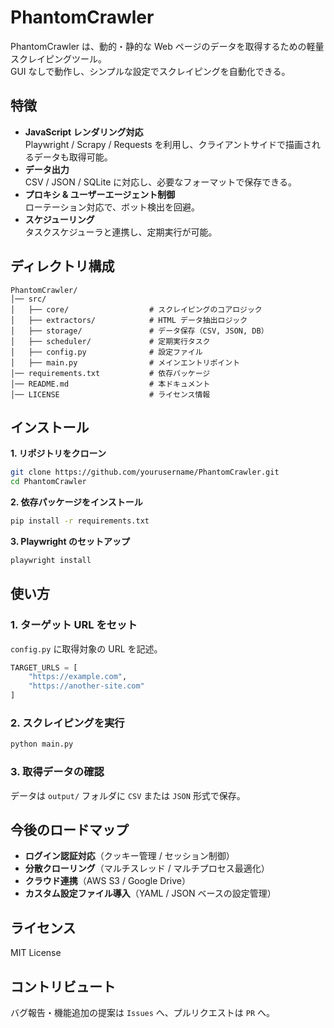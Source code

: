 # PhantomCrawler

PhantomCrawler は、動的・静的な Web ページのデータを取得するための軽量スクレイピングツール。  
GUI なしで動作し、シンプルな設定でスクレイピングを自動化できる。

## 特徴
- **JavaScript レンダリング対応**  
  Playwright / Scrapy / Requests を利用し、クライアントサイドで描画されるデータも取得可能。
- **データ出力**  
  CSV / JSON / SQLite に対応し、必要なフォーマットで保存できる。
- **プロキシ & ユーザーエージェント制御**  
  ローテーション対応で、ボット検出を回避。
- **スケジューリング**  
  タスクスケジューラと連携し、定期実行が可能。

## ディレクトリ構成
```
PhantomCrawler/
│── src/
│   ├── core/                  # スクレイピングのコアロジック
│   ├── extractors/            # HTML データ抽出ロジック
│   ├── storage/               # データ保存（CSV, JSON, DB）
│   ├── scheduler/             # 定期実行タスク
│   ├── config.py              # 設定ファイル
│   ├── main.py                # メインエントリポイント
│── requirements.txt           # 依存パッケージ
│── README.md                  # 本ドキュメント
│── LICENSE                    # ライセンス情報
```

## インストール
**1. リポジトリをクローン**
```bash
git clone https://github.com/yourusername/PhantomCrawler.git
cd PhantomCrawler
```

**2. 依存パッケージをインストール**
```bash
pip install -r requirements.txt
```

**3. Playwright のセットアップ**
```bash
playwright install
```

## 使い方
### 1. ターゲット URL をセット
`config.py` に取得対象の URL を記述。

```python
TARGET_URLS = [
    "https://example.com",
    "https://another-site.com"
]
```

### 2. スクレイピングを実行
```bash
python main.py
```

### 3. 取得データの確認
データは `output/` フォルダに `CSV` または `JSON` 形式で保存。

## 今後のロードマップ
- **ログイン認証対応**（クッキー管理 / セッション制御）
- **分散クローリング**（マルチスレッド / マルチプロセス最適化）
- **クラウド連携**（AWS S3 / Google Drive）
- **カスタム設定ファイル導入**（YAML / JSON ベースの設定管理）

## ライセンス
MIT License

## コントリビュート
バグ報告・機能追加の提案は `Issues` へ、プルリクエストは `PR` へ。
